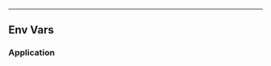 <!-- Space: Projects -->
<!-- Parent: FlutterSample -->
<!-- Title: EnvVars FlutterSample -->
<!-- Label: FlutterSample -->
<!-- Label: Project -->
<!-- Label: EnvVars -->
<!-- Include: disclaimer.md -->
<!-- Include: ac:toc -->

---

## Env Vars

### Application
